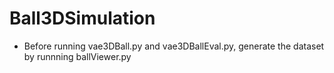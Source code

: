 # Ball3DSimulation
- Before running vae3DBall.py and vae3DBallEval.py, generate the dataset by runnning ballViewer.py
